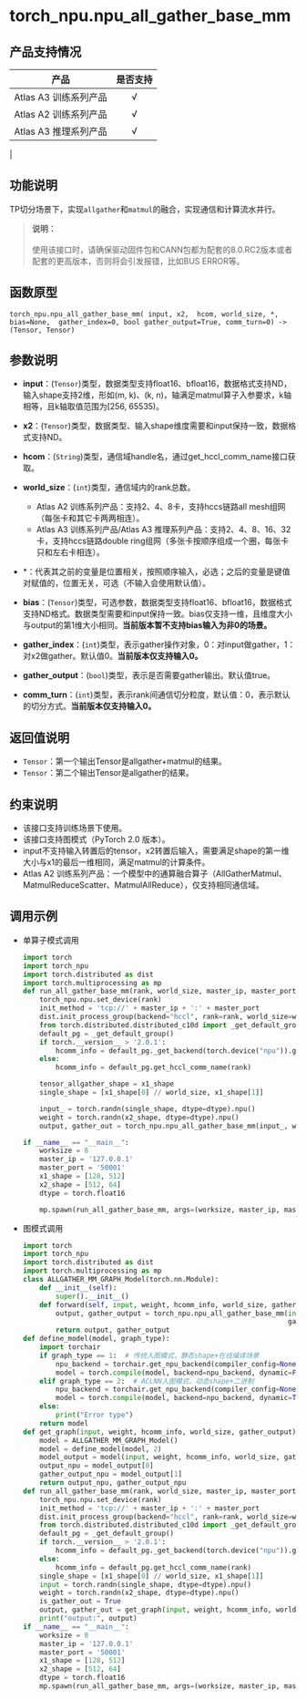 # torch\_npu.npu\_all\_gather\_base\_mm<a name="ZH-CN_TOPIC_0000001979420567"></a>



## 产品支持情况

| 产品                                                         | 是否支持 |
| ------------------------------------------------------------ | :------: |
|<term>Atlas A3 训练系列产品</term>            |    √     |
|<term>Atlas A2 训练系列产品</term>  | √    |
|<term>Atlas A3 推理系列产品</term>                                       |    √     |
|

## 功能说明<a name="zh-cn_topic_0000001694916914_section14441124184110"></a>

TP切分场景下，实现`allgather`和`matmul`的融合，实现通信和计算流水并行。

>**说明：**<br>  
>使用该接口时，请确保驱动固件包和CANN包都为配套的8.0.RC2版本或者配套的更高版本，否则将会引发报错，比如BUS ERROR等。

## 函数原型<a name="zh-cn_topic_0000001694916914_section776431568"></a>

```
torch_npu.npu_all_gather_base_mm( input, x2,  hcom, world_size, *,  bias=None,  gather_index=0, bool gather_output=True, comm_turn=0) -> (Tensor, Tensor)
```

## 参数说明<a name="zh-cn_topic_0000001694916914_section112637109429"></a>

-   **input**：(`Tensor`)类型，数据类型支持float16、bfloat16，数据格式支持ND，输入shape支持2维，形如\(m, k\)、\(k, n\)，轴满足matmul算子入参要求，k轴相等，且k轴取值范围为\[256, 65535\)。
-   **x2**：(`Tensor`)类型，数据类型、输入shape维度需要和input保持一致，数据格式支持ND。
-   **hcom**：(`String`)类型，通信域handle名，通过get\_hccl\_comm\_name接口获取。
-   **world\_size**：(`int`)类型，通信域内的rank总数。
    -   <term>Atlas A2 训练系列产品</term>：支持2、4、8卡，支持hccs链路all mesh组网（每张卡和其它卡两两相连）。
    -   <term>Atlas A3 训练系列产品/Atlas A3 推理系列产品</term>：支持2、4、8、16、32卡，支持hccs链路double ring组网（多张卡按顺序组成一个圈，每张卡只和左右卡相连）。

-   \*：代表其之前的变量是位置相关，按照顺序输入，必选；之后的变量是键值对赋值的，位置无关，可选（不输入会使用默认值）。
-   **bias**：(`Tensor`)类型，可选参数，数据类型支持float16、bfloat16，数据格式支持ND格式。数据类型需要和input保持一致。bias仅支持一维，且维度大小与output的第1维大小相同。**当前版本暂不支持bias输入为非0的场景。**
-  **gather\_index**：(`int`)类型，表示gather操作对象，0：对input做gather，1：对x2做gather。默认值0。**当前版本仅支持输入0。**
-   **gather\_output**：(`bool`)类型，表示是否需要gather输出。默认值true。
-   **comm\_turn**：(`int`)类型，表示rank间通信切分粒度，默认值：0，表示默认的切分方式。**当前版本仅支持输入0。**

## 返回值说明<a name="zh-cn_topic_0000001694916914_section15236153161410"></a>
-   `Tensor`：第一个输出Tensor是allgather+matmul的结果。
-   `Tensor`：第二个输出Tensor是allgather的结果。

## 约束说明<a name="zh-cn_topic_0000001694916914_section19106152201519"></a>

-   该接口支持训练场景下使用。
-   该接口支持图模式（PyTorch 2.0 版本）。
-   input不支持输入转置后的tensor，x2转置后输入，需要满足shape的第一维大小与x1的最后一维相同，满足matmul的计算条件。
-   <term>Atlas A2 训练系列产品</term>：一个模型中的通算融合算子（AllGatherMatmul、MatmulReduceScatter、MatmulAllReduce），仅支持相同通信域。



## 调用示例<a name="zh-cn_topic_0000001694916914_section14459801435"></a>

-   单算子模式调用

    ```python
    import torch
    import torch_npu
    import torch.distributed as dist
    import torch.multiprocessing as mp
    def run_all_gather_base_mm(rank, world_size, master_ip, master_port, x1_shape, x2_shape, dtype):
        torch_npu.npu.set_device(rank)
        init_method = 'tcp://' + master_ip + ':' + master_port
        dist.init_process_group(backend="hccl", rank=rank, world_size=world_size, init_method=init_method)
        from torch.distributed.distributed_c10d import _get_default_group
        default_pg = _get_default_group()
        if torch.__version__ > '2.0.1':
            hcomm_info = default_pg._get_backend(torch.device("npu")).get_hccl_comm_name(rank)
        else:
            hcomm_info = default_pg.get_hccl_comm_name(rank)
    
        tensor_allgather_shape = x1_shape
        single_shape = [x1_shape[0] // world_size, x1_shape[1]]
    
        input_ = torch.randn(single_shape, dtype=dtype).npu()
        weight = torch.randn(x2_shape, dtype=dtype).npu()
        output, gather_out = torch_npu.npu_all_gather_base_mm(input_, weight, hcomm_info, world_size)
    
    if __name__ == "__main__":
        worksize = 8
        master_ip = '127.0.0.1'
        master_port = '50001'
        x1_shape = [128, 512]
        x2_shape = [512, 64]
        dtype = torch.float16
    
        mp.spawn(run_all_gather_base_mm, args=(worksize, master_ip, master_port, x1_shape, x2_shape, dtype), nprocs=worksize)
    ```

-   图模式调用

    ```python
    import torch
    import torch_npu
    import torch.distributed as dist
    import torch.multiprocessing as mp
    class ALLGATHER_MM_GRAPH_Model(torch.nn.Module):
        def __init__(self):
            super().__init__()
        def forward(self, input, weight, hcomm_info, world_size, gather_output):
            output, gather_output = torch_npu.npu_all_gather_base_mm(input, weight, hcomm_info, world_size,
                                                                     gather_output=gather_output)
            return output, gather_output
    def define_model(model, graph_type):
        import torchair
        if graph_type == 1:  # 传统入图模式，静态shape+在线编译场景
            npu_backend = torchair.get_npu_backend(compiler_config=None)
            model = torch.compile(model, backend=npu_backend, dynamic=False)
        elif graph_type == 2:  # ACLNN入图模式，动态shape+二进制
            npu_backend = torchair.get_npu_backend(compiler_config=None)
            model = torch.compile(model, backend=npu_backend, dynamic=True)
        else:
            print("Error type")
        return model
    def get_graph(input, weight, hcomm_info, world_size, gather_output):
        model = ALLGATHER_MM_GRAPH_Model()
        model = define_model(model, 2)
        model_output = model(input, weight, hcomm_info, world_size, gather_output=gather_output)
        output_npu = model_output[0]
        gather_output_npu = model_output[1]
        return output_npu, gather_output_npu
    def run_all_gather_base_mm(rank, world_size, master_ip, master_port, x1_shape, x2_shape, dtype):
        torch_npu.npu.set_device(rank)
        init_method = 'tcp://' + master_ip + ':' + master_port
        dist.init_process_group(backend="hccl", rank=rank, world_size=world_size, init_method=init_method)
        from torch.distributed.distributed_c10d import _get_default_group
        default_pg = _get_default_group()
        if torch.__version__ > '2.0.1':
            hcomm_info = default_pg._get_backend(torch.device("npu")).get_hccl_comm_name(rank)
        else:
            hcomm_info = default_pg.get_hccl_comm_name(rank)
        single_shape = [x1_shape[0] // world_size, x1_shape[1]]
        input = torch.randn(single_shape, dtype=dtype).npu()
        weight = torch.randn(x2_shape, dtype=dtype).npu()
        is_gather_out = True
        output, gather_out = get_graph(input, weight, hcomm_info, world_size, is_gather_out)
        print("output:", output)
    if __name__ == "__main__":
        worksize = 8
        master_ip = '127.0.0.1'
        master_port = '50001'
        x1_shape = [128, 512]
        x2_shape = [512, 64]
        dtype = torch.float16
        mp.spawn(run_all_gather_base_mm, args=(worksize, master_ip, master_port, x1_shape, x2_shape, dtype), nprocs=worksize)
    ```

